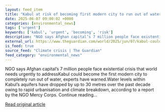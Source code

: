 ```yaml
---
layout: feed_item
title: "Kabul at risk of becoming first modern city to run out of water, report warns"
date: 2025-06-07 09:00:02 +0000
categories: [environmental_news]
tags: ['urgent']
keywords: ['kabul', 'urgent', 'becoming', 'risk']
description: "NGO says Afghan capital’s 7 million people face existential crisis that world needs urgently to addressKabul could become the first modern city to completely..."
external_url: https://www.theguardian.com/world/2025/jun/07/kabul-could-become-first-modern-city-to-run-out-of-water-report-warns
is_feed: true
source_feed: "Climate crisis | The Guardian"
feed_category: "environmental_news"
---
```


NGO says Afghan capital’s 7 million people face existential crisis that world needs urgently to addressKabul could become the first modern city to completely run out of water, experts have warned.Water levels within Kabul’s aquifers have dropped by up to 30 metres over the past decade owing to rapid urbanisation and climate breakdown, according to a report by the NGO Mercy Corps. Continue reading...

[Read original article](https://www.theguardian.com/world/2025/jun/07/kabul-could-become-first-modern-city-to-run-out-of-water-report-warns)
